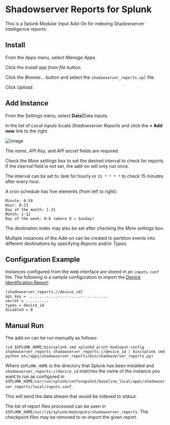 
# Shadowserver Reports for Splunk

This is a Splunk Modular Input Add-On for indexing Shadowserver intelligence reports.

## Install

From the _Apps_ menu, select _Manage Apps_.

Click the _Install app from file_ button.

Click the _Browse..._ button and select the `shadowserver_reports.spl` file.

Click _Upload_.


## Add Instance

From the _Settings_ menu, select **Data**|Data inputs.

In the list of _Local inputs_ locate _Shadowserver Reports_ and click the **+ Add new** link to the right.

![image](https://github.com/The-Shadowserver-Foundation/api_utils/assets/16844541/b752ffcf-5c27-4001-b99c-297af16be4fa)

The _name_, _API Key_, and _API secret_ fields are required.  

Check the _More settings_ box to set the desired interval to check for reports.  If the _interval_ field is not set, the add-on will only run once.

The interval can be set to `3600` for hourly or `15 * * * *` to check 15 minutes after every hour.

A cron schedule has five elements (from left to right):

    Minute: 0-59
    Hour: 0-23
    Day of the month: 1-31
    Month: 1-12
    Day of the week: 0-6 (where 0 = Sunday)

The destination index may also be set after checking the _More settings_ box.

Multiple instances of the Add-on can be created to partition events into different destinations by specifying _Reports_ and/or _Types_.


## Configuration Example

Instances configured from the web interface are stored in an `inputs.conf` file.  The following is a sample configuration to import the [Device Identification Report](https://www.shadowserver.org/what-we-do/network-reporting/device-identification-report/):

```
[shadowserver_reports://device_id]
api_key = ........-....-....-....-...........
secret = ..........
types = device_id
disabled = 0
```

## Manual Run

The add-on can be run manually as follows:

`(cd $SPLUNK_HOME;bin/splunk cmd splunkd print-modinput-config shadowserver_reports shadowserver_reports://device_id | bin/splunk cmd python etc/apps/shadowserver_reports/bin/shadowserver_reports.py)`

Where `$SPLUNK_HOME` is the directory that Splunk has been installed and `shadowserver_reports://device_id` matches the name of the instance you want to run as configured in `$SPLUNK_HOME/var/run/splunk/confsnapshot/baseline_local/apps/shadowserver_reports/local/inputs.conf`.

This will send the data stream that would be indexed to stdout.

The list of report files processed can be seen in `$SPLUNK_HOME/var/lib/splunk/modinputs/shadowserver_reports`. The checkpoint files may be removed to re-import the given report.
